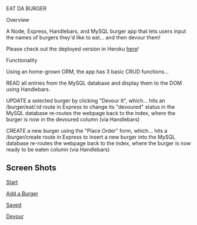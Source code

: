 EAT DA BURGER 

Overview

A Node, Express, Handlebars, and MySQL burger app that lets users input the names of burgers they'd like to eat... and then devour them! 

Please check out the deployed version in Heroku [here](https://burgersmmm.herokuapp.com/index)!


Functionality

Using an home-grown ORM, the app has 3 basic CRUD functions...

READ all entries from the MySQL database and display them to the DOM using Handlebars.

UPDATE a selected burger by clicking "Devour It", which...
hits an /burger/eat/:id route in Express to change its "devoured" status in the MySQL database
re-routes the webpage back to the index, where the burger is now in the devoured column (via Handlebars)

CREATE a new burger using the "Place Order" form, which...
hits a /burger/create route in Express to insert a new burger into the MySQL database
re-routes the webpage back to the index, where the burger is now ready to be eaten column (via Handlebars)

## Screen Shots
[Start](https://user-images.githubusercontent.com/26799439/35938669-d0102966-0c17-11e8-922c-e209dd962672.png)

[Add a Burger](https://user-images.githubusercontent.com/26799439/35938721-052fe618-0c18-11e8-86c2-393f2c98d181.png)

[Saved](https://user-images.githubusercontent.com/26799439/35938776-3af5e6f8-0c18-11e8-9204-500401144a64.png)

[Devour](https://user-images.githubusercontent.com/26799439/35938840-682123ea-0c18-11e8-97b8-84738fdeef11.png)

